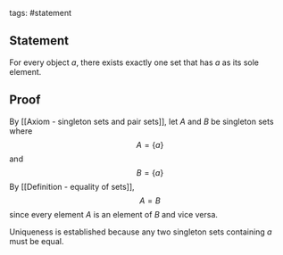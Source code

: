 tags: #statement 

## Statement

For every object $a$, there exists exactly one set that has $a$ as its sole element.

## Proof

By [[Axiom - singleton sets and pair sets]], let $A$ and $B$ be singleton sets where
$$ A = \{a\}$$
and 
$$B = \{a\}$$
By [[Definition - equality of sets]],
$$A = B$$
since every element $A$ is an element of $B$ and vice versa.

Uniqueness is established because any two singleton sets containing $a$ must be equal.